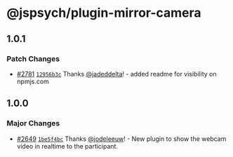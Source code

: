 # @jspsych/plugin-mirror-camera

## 1.0.1

### Patch Changes

- [#2781](https://github.com/jspsych/jsPsych/pull/2781) [`12956b3c`](https://github.com/jspsych/jsPsych/commit/12956b3cc130676a81e4a4536d68800a4d34e8a8) Thanks [@jadeddelta](https://github.com/jadeddelta)! - added readme for visibility on npmjs.com

## 1.0.0

### Major Changes

- [#2649](https://github.com/jspsych/jsPsych/pull/2649) [`1be5f4bc`](https://github.com/jspsych/jsPsych/commit/1be5f4bc8c5b069de20b99c345311e661c0c188d) Thanks [@jodeleeuw](https://github.com/jodeleeuw)! - New plugin to show the webcam video in realtime to the participant.
